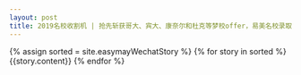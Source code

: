 ```yaml
---
layout: post
title: 2019名校收割机 | 抢先斩获哥大、宾大、康奈尔和杜克等梦校offer，易美名校录取榜单又刷新
---
```

{% assign sorted = site.easymayWechatStory %}
{% for story in sorted %}
{{story.content}}
{% endfor %}
